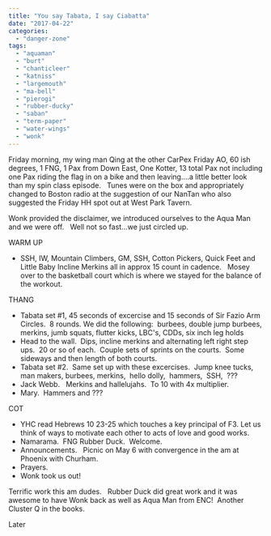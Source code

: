 ```yaml
---
title: "You say Tabata, I say Ciabatta"
date: "2017-04-22"
categories: 
  - "danger-zone"
tags: 
  - "aquaman"
  - "burt"
  - "chanticleer"
  - "katniss"
  - "largemouth"
  - "ma-bell"
  - "pierogi"
  - "rubber-ducky"
  - "saban"
  - "term-paper"
  - "water-wings"
  - "wonk"
---
```


Friday morning, my wing man Qing at the other CarPex Friday AO, 60 ish degrees, 1 FNG, 1 Pax from Down East, One Kotter, 13 total Pax not including one Pax riding the flag in on a bike and then leaving....a little better look than my spin class episode.   Tunes were on the box and appropriately changed to Boston radio at the suggestion of our NanTan who also suggested the Friday HH spot out at West Park Tavern.

Wonk provided the disclaimer, we introduced ourselves to the Aqua Man and we were off.   Well not so fast...we just circled up.

WARM UP

- SSH, IW, Mountain Climbers, GM, SSH, Cotton Pickers, Quick Feet and Little Baby Incline Merkins all in approx 15 count in cadence.   Mosey over to the basketball court which is where we stayed for the balance of the workout.

THANG

- Tabata set #1, 45 seconds of excercise and 15 seconds of Sir Fazio Arm Circles.  8 rounds. We did the following:  burbees, double jump burbees, merkins, jumb squats, flutter kicks, LBC's, CDDs, six inch leg holds
- Head to the wall.  Dips, incline merkins and alternating left right step ups.  20 or so of each.  Couple sets of sprints on the courts.  Some sideways and then length of both courts.
- Tabata set #2.  Same set up with these excercises.  Jump knee tucks, man makers, burbees, merkins,  hello dolly,  hammers,  SSH,  ???
- Jack Webb.   Merkins and hallelujahs.  To 10 with 4x multiplier.
- Mary.  Hammers and ???

COT

- YHC read Hebrews 10 23-25 which touches a key principal of F3. Let us think of ways to motivate each other to acts of love and good works.
- Namarama.  FNG Rubber Duck.  Welcome.
- Announcements.   Picnic on May 6 with convergence in the am at Phoenix with Churham.
- Prayers.
- Wonk took us out!

Terrific work this am dudes.   Rubber Duck did great work and it was awesome to have Wonk back as well as Aqua Man from ENC!  Another Cluster Q in the books.

Later
